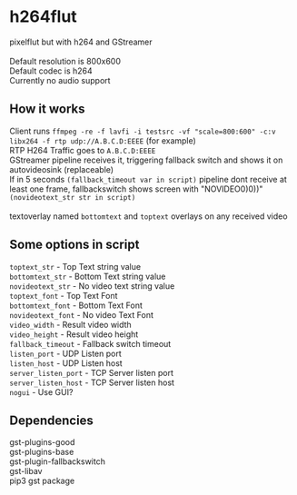 # h264flut

pixelflut but with h264 and GStreamer<br><br>
Default resolution is 800x600<br>
Default codec is h264<br>
Currently no audio support
<br>

## How it works<br>

Client runs `ffmpeg -re -f lavfi -i testsrc -vf "scale=800:600" -c:v libx264 -f rtp udp://A.B.C.D:EEEE` (for example)<br>
RTP H264 Traffic goes to `A.B.C.D:EEEE`<br>
GStreamer pipeline receives it, triggering fallback switch and shows it on autovideosink (replaceable)<br>
If in 5 seconds `(fallback_timeout var in script)` pipeline dont receive at least one frame, fallbackswitch shows screen with "NOVIDEO0)0))" `(novideotext_str str in script)`<br><br>
textoverlay named `bottomtext` and `toptext` overlays on any received video
<br>

## Some options in script
`toptext_str` - Top Text string value
<br>`bottomtext_str` - Bottom Text string value
<br>`novideotext_str` - No video text string value
<br>`toptext_font` - Top Text Font
<br>`bottomtext_font` - Bottom Text Font
<br>`novideotext_font` - No video Text Font
<br>`video_width` - Result video width
<br>`video_height` - Result video height
<br>`fallback_timeout` - Fallback switch timeout
<br>`listen_port` - UDP Listen port
<br>`listen_host` - UDP Listen host
<br>`server_listen_port` - TCP Server listen port
<br>`server_listen_host` - TCP Server listen host
<br>`nogui` - Use GUI?

## Dependencies

gst-plugins-good<br>
gst-plugins-base<br>
gst-plugin-fallbackswitch<br>
gst-libav<br>
pip3 gst package 